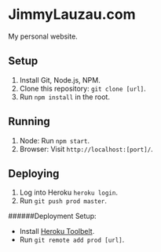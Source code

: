 JimmyLauzau.com
===============
My personal website.

Setup
-----
1. Install Git, Node.js, NPM.
2. Clone this repository: `git clone [url]`.
3. Run `npm install` in the root.

Running
-------
1. Node: Run `npm start`.
2. Browser: Visit `http://localhost:[port]/`.

Deploying
---------
1. Log into Heroku `heroku login`.
2. Run `git push prod master`.

######Deployment Setup:
* Install [Heroku Toolbelt](https://toolbelt.heroku.com/).
* Run `git remote add prod [url]`.
